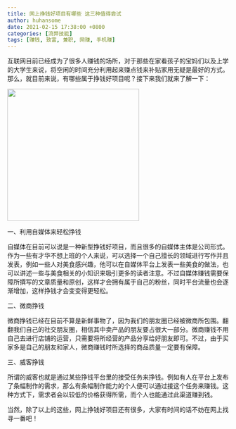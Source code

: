 ```yaml
---
title: 网上挣钱好项目有哪些 这三种值得尝试
author: huhansome
date: 2021-02-15 17:38:00 +0800
categories: [流弊技能]
tags: [赚钱, 致富, 兼职, 网赚, 手机赚]
---
```



互联网目前已经成为了很多人赚钱的场所，对于那些在家看孩子的宝妈们以及上学的大学生来说，将空闲的时间充分利用起来赚点钱来补贴家用无疑是最好的方式。那么，就目前来说，有哪些属于挣钱好项目呢？接下来我们就来了解一下：

<img src="http://www.jinduoxia.com.cn/d/file/2020-02-04/a441d846956d4b6b4187c1bca8b44690.jpg" style="width: 300px; height: 300px;"/>

一、利用自媒体来轻松挣钱

自媒体在目前可以说是一种新型挣钱好项目，而且很多的自媒体主体是公司形式。作为一些有才华不想上班的个人来说，可以选择一个自己擅长的领域进行写作并且发表，例如一些人对美食感兴趣，他可以在自媒体平台上发表一些美食的做法，也可以讲述一些与美食相关的小知识来吸引更多的读者注意。不过自媒体赚钱需要保障所撰写的文章质量和原创，这样才会拥有属于自己的粉丝，同时平台流量也会逐渐增加，这样挣钱才会变变得更轻松。

二、微商挣钱

微商挣钱已经在目前不算是新鲜事物了，因为我们的朋友圈已经被微商所包围。翻翻我们自己的社交朋友圈，相信其中卖产品的朋友要占很大一部分。微商赚钱不用自己去进行店铺的运营，只需要将所经营的产品分享给好朋友即可。不过，由于买家多是自己的朋友和家人，微商赚钱时所选择的商品质量一定要有保障。

三、威客挣钱

所谓的威客也就是通过某些挣钱平台里的接受任务来挣钱。例如有人在平台上发布了条幅制作的需求，那么有条幅制作能力的个人便可以通过接这个任务来赚钱。这种方式下，需求者会以较低的价格获得所需，而个人也能通过此渠道赚到钱。

当然，除了以上的这些，网上挣钱好项目还有很多，大家有时间的话不妨在网上找寻一番吧！